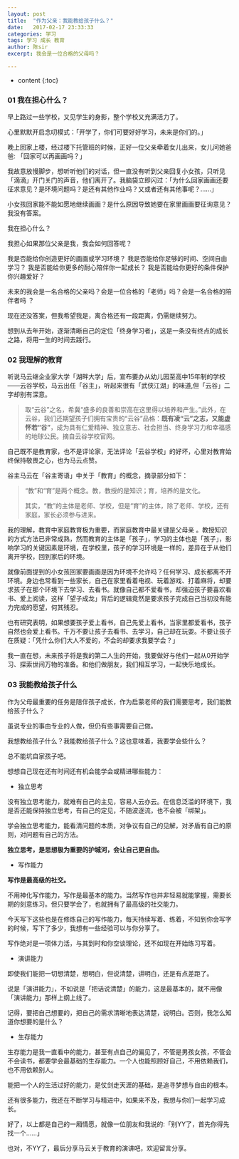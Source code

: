 ```yaml
---
layout: post
title:  "作为父亲：我能教给孩子什么？"
date:   2017-02-17 23:33:33
categories: 学习
tags: 学习 成长 教育
author: 陈sir
excerpt: 我会是一位合格的父母吗？

---
```

* content
{:toc}

### 01 我在担心什么？

早上路过一些学校，又见学生的身影，整个学校又充满活力了。

心里默默开启念叨模式：「开学了，你们可要好好学习，未来是你们的。」

晚上回家上楼，经过楼下托管班的时候，正好一位父亲牵着女儿出来，女儿问她爸爸: 「回家可以再画画吗？」

我故意放慢脚步，想听听他们的对话，但一直没有听到父亲回复小女孩，只听见「滴滴」开门关门的声音，他们离开了。我脑袋立即闪过：「为什么回家画画还要征求意见？是环境问题吗？是还有其他作业吗？又或者还有其他事呢？……」

小女孩回家能不能如愿地继续画画？是什么原因导致她要在家里画画要征询意见？我没有答案。

我在担心什么？

我担心如果那位父亲是我，我会如何回答呢？

我是否能给你创造更好的画画或学习环境？
我是否能给你足够的时间、空间自由学习？
我是否能给你更多的耐心陪伴你一起成长？
我是否能给你更好的条件保护你兴趣爱好？

未来的我会是一名合格的父亲吗？会是一位合格的「老师」吗？会是一名合格的陪伴者吗 ？

现在还没答案，但我希望我是，离合格还有一段距离，仍需继续努力。

想到从去年开始，逐渐清晰自己的定位「终身学习者」，这是一条没有终点的成长之路，将用一生的时间去践行。

### 02 我理解的教育

听说马云继企业家大学「湖畔大学」后，宣布要办从幼儿园至高中15年制的学校——云谷学校，马云出任「谷主」，听起来很有「武侠江湖」的味道,但「云谷」二字却别有深意。

>取“云谷”之名，希冀“盛多的良善和崇高在这里得以培养和产生。”此外，在云谷，我们还期望孩子们拥有宝贵的“云谷”品格：**既有凌“云”之志，又能虚怀若“谷”**，成为具有仁爱精神、独立意志、社会担当、终身学习力和幸福感的地球公民。摘自云谷学校官网。

自己既不是教育家，也不是评论家，无法评论「云谷学校」的好坏，心里对教育始终保持敬畏之心，也为马云点赞。

谷主马云在「谷主寄语」中关于「教育」的概念，摘录部分如下：

>“教”和“育”是两个概念。教，教授的是知识；育，培养的是文化。
> 
> 其实，“教”的主体是老师、学校，但是“育”的主体，除了老师、学校，还有家庭，家长必须参与进来。

我的理解，教育中家庭教育极为重要，而家庭教育中最关键是父母亲 。教授知识的方式方法已非常成熟，然而教育的主体是「孩子」，学习的主体也是「孩子」，影响学习的关键因素是环境，在学校里，孩子的学习环境是一样的，差异在于从他们离开学校，回到家后的环境。

就像前面提到的小女孩回家要画画是因为环境不允许吗？任何学习、成长都离不开环境。身边也常看到一些家长，自己在家里看着电视、玩着游戏、打着麻将，却要求孩子在那个环境下去学习、去看书。就像自己都不爱看书，却强迫孩子要喜欢看书、爱上阅读，这样「望子成龙」背后的逻辑竟然是要求孩子完成自己当初没有能力完成的愿望，何其残忍。

也有研究表明，如果想要孩子爱上看书，自己先爱上看书，当家里都爱看书，孩子自然也会爱上看书。千万不要让孩子去看书、去学习，自己却在玩耍。不要让孩子在质疑：「凭什么你们大人不爱的，不会的却要求我要学会？」

我一直在想，未来孩子将是我的第二人生的开始，我要做好与他们一起从0开始学习、探索世间万物的准备。和他们做朋友，我们相互学习，一起快乐地成长。

### 03 我能教给孩子什么

作为父母最重要的任务是陪伴孩子成长，作为启蒙老师的我们需要思考，我们能教给孩子什么？

虽说专业的事由专业的人做，但仍有些事需要自己做。

我想教给孩子什么？我能教给孩子什么？这也意味着，我要学会些什么？

总不能坑自家孩子吧。

想想自己现在还有时间还有机会能学会或精进哪些能力：

- 独立思考

没有独立思考能力，就难有自己的主见，容易人云亦云。在信息泛滥的环境下，我是否还能保持独立思考，有自己的定见，不随波逐流，也不会被「绑架」。

学会独立思考能力，能看清问题的本质，对争议有自己的见解，对矛盾有自己的原则，对问题有自己的方法。

**独立思考，是思想极为重要的护城河，会让自己更自由。**

- 写作能力

**写作是最高级的社交。**

不用神化写作能力，写作是最基本的能力。当然写作也并非轻易就能掌握，需要长期的刻意练习。但只要学会了，也就拥有了最高级的社交能力。

今天写下这些也是在修炼自己的写作能力，每天持续写着、练着，不知到你会写字的时候，写下了多少，我想有一些经验可以与你分享了。

写作绝对是一项体力活，与其到时和你空谈理论，还不如现在开始练习写着。

- 演讲能力

即使我们能把一切想清楚，想明白，但说清楚，讲明白，还是有点差距了。

说是「演讲能力」，不如说是「把话说清楚」的能力，这是最基本的，就不用像「演讲能力」那样上纲上线了。

记得，要把自己想要的，把自己的需求清晰地表达清楚，说明白。否则，我怎么知道你想要的是什么？

- 生存能力

生存能力是我一直看中的能力，甚至有点自己的偏见了，不管是男孩女孩，不管会不会读书，都要学会最基础的生存能力。一个人也能照顾好自己，不用依赖我们，也不用依赖别人。

能把一个人的生活过好的能力，是仗剑走天涯的基础，是追寻梦想与自由的根本。

还有很多能力，我还在不断学习与精进中，如果来不及，我想与你们一起学习成长。

好了，以上都是自己的一厢情愿，就像一位朋友和我说的:「别YY了，首先你得先找一个……」

也对，不YY了，最后分享马云关于教育的演讲吧，欢迎留言分享。



